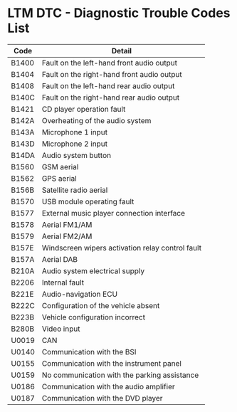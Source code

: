 # LTM DTC - Diagnostic Trouble Codes List

| Code | Detail |
| - | - |
| B1400 | Fault on the left-hand front audio output |
| B1404 | Fault on the right-hand front audio output |
| B1408 | Fault on the left-hand rear audio output |
| B140C | Fault on the right-hand rear audio output |
| B1421 | CD player operation fault |
| B142A | Overheating of the audio system |
| B143A | Microphone 1 input |
| B143D | Microphone 2 input |
| B14DA | Audio system button |
| B1560 | GSM aerial |
| B1562 | GPS aerial |
| B156B | Satellite radio aerial |
| B1570 | USB module operating fault |
| B1577 | External music player connection interface |
| B1578 | Aerial FM1/AM |
| B1579 | Aerial FM2/AM |
| B157E | Windscreen wipers activation relay control fault |
| B157A | Aerial DAB |
| B210A | Audio system electrical supply |
| B2206 | Internal fault |
| B221E | Audio-navigation ECU |
| B222C | Configuration of the vehicle absent |
| B223B | Vehicle configuration incorrect |
| B280B | Video input |
| U0019 | CAN |
| U0140 | Communication with the BSI |
| U0155 | Communication with the instrument panel |
| U0159 | No communication with the parking assistance |
| U0186 | Communication with the audio amplifier |
| U0187 | Communication with the DVD player |
